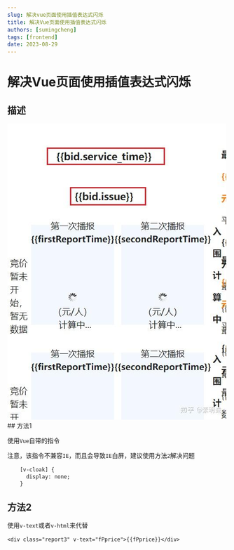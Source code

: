 ```yaml
---
slug: 解决vue页面使用插值表达式闪烁
title: 解决Vue页面使用插值表达式闪烁
authors: [sumingcheng]
tags: [frontend]
date: 2023-08-29
---
```


# 解决Vue页面使用插值表达式闪烁



 

## 描述  
![5014ae02dc71ebee8466c20960517da8](../image/5014ae02dc71ebee8466c20960517da8.jpg)## 方法1  

使用`Vue`自带的指令

注意，该指令不兼容`IE`，而且会导致`IE`白屏，建议使用方法`2`解决问题

```
    [v-cloak] {
      display: none;
    }
```
## 方法2  

使用`v-text`或者`v-html`来代替

```
<div class="report3" v-text="fPprice">{{fPprice}}</div>
```